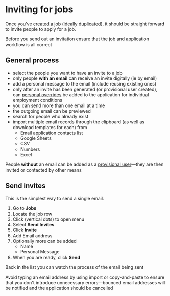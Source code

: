# Inviting for jobs

Once you've [created a job](creating-a-job.md) (ideally [duplicated](duplicate-a-job.md)), it should be straight forward to invite people to apply for a job. 

<prompt>

Before you send out an invitation ensure that the job and application workflow is all correct

</prompt>

<box>

## General process

* select the people you want to have an invite to a job
* only people **with an email** can receive an invite digitally (ie by email)
* add a personal message to the email (include reusing existing ones)
* only after an invite has been generated (or provisional user created), can [personal overrides](creating-individual-employment-conditions) be added to the application for individual employment conditions
* you can send more than one email at a time
* the outgoing email can be previewed
* search for people who already exist
* import multiple email records through the clipboard (as well as download templates for each) from
  * Email application contacts list 
  * Google Sheets
  * CSV
  * Numbers
  * Excel 

<prompt>

People **without** an email can be added as a [provisional user](provisional-user.md)—they are then invited or contacted by other means

</prompt>

</box>

<div class="ui-instructions">

## Send invites

This is the simplest way to send a single email.

1. Go to **Jobs**
2. Locate the job row <span class="mdi mdi-checkbox-marked-outline"></span>
3. Click <span class="mdi mdi-dots-vertical"/> (vertical dots) to open menu
4. Select **Send Invites**
5. Click **Invite**
6. Add Email address 
7. Optionally more can be added
   * Name
   * Personal Message
8. When you are ready, click **Send**

Back in the list you can watch the process of the email being sent

<prompt>

Avoid typing an email address by using import or copy-and-paste to ensure that you don't introduce unnecessary errors—bounced email addresses will be notified and the application should be cancelled

</prompt>

</div>

